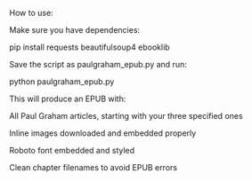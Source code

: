 How to use:

Make sure you have dependencies:

pip install requests beautifulsoup4 ebooklib


Save the script as paulgraham_epub.py and run:

python paulgraham_epub.py


This will produce an EPUB with:

All Paul Graham articles, starting with your three specified ones

Inline images downloaded and embedded properly

Roboto font embedded and styled

Clean chapter filenames to avoid EPUB errors
